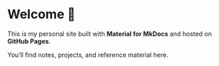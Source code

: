 # Welcome 👋

This is my personal site built with **Material for MkDocs** and hosted on **GitHub Pages**.

You’ll find notes, projects, and reference material here.

